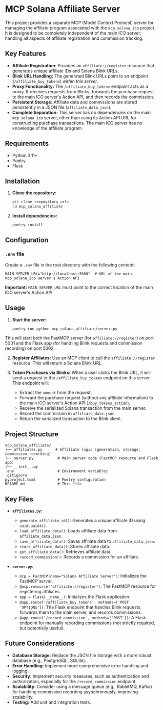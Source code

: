 # MCP Solana Affiliate Server

This project provides a separate MCP (Model Context Protocol) server for managing the affiliate program associated with the `mcp_solana_ico` project.  It is designed to be completely independent of the main ICO server, handling all aspects of affiliate registration and commission tracking.

## Key Features

*   **Affiliate Registration:**  Provides an `affiliate://register` resource that generates unique affiliate IDs and Solana Blink URLs.
*   **Blink URL Handling:**  The generated Blink URLs point to an endpoint (`/affiliate_buy_tokens`) *within this server*.
*   **Proxy Functionality:** The `/affiliate_buy_tokens` endpoint acts as a proxy. It receives requests from Blinks, forwards the purchase request to the main ICO server's Action API, and then records the commission.
*   **Persistent Storage:** Affiliate data and commissions are stored persistently in a JSON file (`affiliate_data.json`).
* **Complete Separation:** This server has *no* dependencies on the main `mcp_solana_ico` server, other than using its Action API URL for constructing purchase transactions. The main ICO server has no knowledge of the affiliate program.

## Requirements

*   Python 3.11+
*   Poetry
*   Flask

## Installation

1.  **Clone the repository:**

    ```bash
    git clone <repository_url>
    cd mcp_solana_affiliate
    ```

2.  **Install dependencies:**

    ```bash
    poetry install
    ```

## Configuration

### `.env` file

Create a `.env` file in the root directory with the following content:

```
MAIN_SERVER_URL="http://localhost:5000"  # URL of the main mcp_solana_ico server's Action API
```

**Important:**  `MAIN_SERVER_URL` must point to the correct location of the main ICO server's Action API.

## Usage

1.  **Start the server:**

    ```bash
    poetry run python mcp_solana_affiliate/server.py
    ```
   This will start both the FastMCP server (for `affiliate://register`) on port 5001 and the Flask app (for handling Blink requests and commission recording) on port 5002.

2.  **Register Affiliates:** Use an MCP client to call the `affiliate://register` resource. This will return a Solana Blink URL.

3.  **Token Purchases via Blinks:** When a user clicks the Blink URL, it will send a request to the `/affiliate_buy_tokens` endpoint on this server.  This endpoint will:
    *   Extract the `amount` from the request.
    *   Forward the purchase request (without any affiliate information) to the main ICO server's Action API (`/buy_tokens_action`).
    *   Receive the serialized Solana transaction from the main server.
    *   Record the commission in `affiliate_data.json`.
    *   Return the serialized transaction to the Blink client.

## Project Structure

```
mcp_solana_affiliate/
├── affiliates.py      # Affiliate logic (generation, storage, commission recording)
├── server.py           # Main server code (FastMCP resource and Flask app)
├── __init__.py
.env                    # Environment variables
.gitignore
pyproject.toml          # Poetry configuration
README.md               # This file
```

## Key Files

*   **`affiliates.py`:**
    *   `generate_affiliate_id()`: Generates a unique affiliate ID using `uuid.uuid4()`.
    *   `load_affiliate_data()`: Loads affiliate data from `affiliate_data.json`.
    *   `save_affiliate_data()`: Saves affiliate data to `affiliate_data.json`.
    *   `store_affiliate_data()`: Stores affiliate data.
    *   `get_affiliate_data()`: Retrieves affiliate data.
    *   `record_commission()`: Records a commission for an affiliate.

*   **`server.py`:**
    *   `mcp = FastMCP(name="Solana Affiliate Server")`: Initializes the FastMCP server.
    *   `@mcp.resource("affiliate://register")`: The FastMCP resource for registering affiliates.
    *   `app = Flask(__name__)`: Initializes the Flask application.
    *   `@app.route('/affiliate_buy_tokens', methods=['POST', 'OPTIONS'])`: The Flask endpoint that handles Blink requests, forwards them to the main server, and records commissions.
    *    `@app.route('/record_commission', methods=['POST'])`: A Flask endpoint for manually recording commissions (not strictly required, but potentially useful).

## Future Considerations

*   **Database Storage:** Replace the JSON file storage with a more robust database (e.g., PostgreSQL, SQLite).
*   **Error Handling:** Implement more comprehensive error handling and logging.
*   **Security:**  Implement security measures, such as authentication and authorization, especially for the `/record_commission` endpoint.
*   **Scalability:** Consider using a message queue (e.g., RabbitMQ, Kafka) for handling commission recording asynchronously, improving scalability.
* **Testing:** Add unit and integration tests.